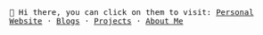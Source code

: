 <p>
  <samp>
    <span>👋 Hi there, you can click on them to visit: </span>
    <a href="https://kaivanwong.me">Personal Website</a> ·
    <a href="https://kaivanwong.me/blog/">Blogs</a> ·
    <a href="https://kaivanwong.me/projects/">Projects</a> ·
    <a href="https://kaivanwong.me/about/">About Me</a>
  </samp>
</p>
